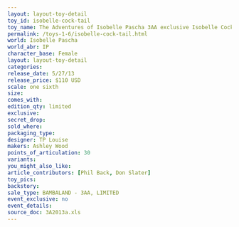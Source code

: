 ```yaml
---
layout: layout-toy-detail 
toy_id: isobelle-cock-tail
toy_name: The Adventures of Isobelle Pascha 3AA exclusive Isobelle Cock-Tail
permalink: /toys-1-6/isobelle-cock-tail.html
world: Isobelle Pascha
world_abr: IP
character_base: Female
layout: layout-toy-detail
categories: 
release_date: 5/27/13
release_price: $110 USD
scale: one sixth
size: 
comes_with: 
edition_qty: limited
exclusive: 
secret_drop: 
sold_where: 
packaging_type: 
designer: TP Louise
makers: Ashley Wood
points_of_articulation: 30
variants: 
you_might_also_like: 
article_contributors: [Phil Back, Don Slater]
toy_pics: 
backstory: 
sale_type: BAMBALAND - 3AA, LIMITED
event_exclusive: no
event_details: 
source_doc: 3A2013a.xls
---
```

